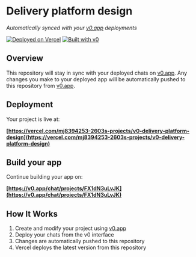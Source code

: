 # Delivery platform design

*Automatically synced with your [v0.app](https://v0.app) deployments*

[![Deployed on Vercel](https://img.shields.io/badge/Deployed%20on-Vercel-black?style=for-the-badge&logo=vercel)](https://vercel.com/mj8394253-2603s-projects/v0-delivery-platform-design)
[![Built with v0](https://img.shields.io/badge/Built%20with-v0.app-black?style=for-the-badge)](https://v0.app/chat/projects/FX1dN3uLvJK)

## Overview

This repository will stay in sync with your deployed chats on [v0.app](https://v0.app).
Any changes you make to your deployed app will be automatically pushed to this repository from [v0.app](https://v0.app).

## Deployment

Your project is live at:

**[https://vercel.com/mj8394253-2603s-projects/v0-delivery-platform-design](https://vercel.com/mj8394253-2603s-projects/v0-delivery-platform-design)**

## Build your app

Continue building your app on:

**[https://v0.app/chat/projects/FX1dN3uLvJK](https://v0.app/chat/projects/FX1dN3uLvJK)**

## How It Works

1. Create and modify your project using [v0.app](https://v0.app)
2. Deploy your chats from the v0 interface
3. Changes are automatically pushed to this repository
4. Vercel deploys the latest version from this repository